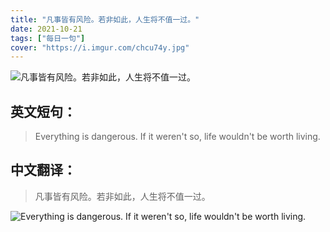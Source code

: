 ```yaml
---
title: "凡事皆有风险。若非如此，人生将不值一过。"
date: 2021-10-21
tags: ["每日一句"]
cover: "https://i.imgur.com/chcu74y.jpg"
---
```


![凡事皆有风险。若非如此，人生将不值一过。](https://i.imgur.com/c993Gqo.jpg)

## 英文短句：
> Everything is dangerous. If it weren't so, life wouldn't be worth living.

<!--more-->

## 中文翻译：
> 凡事皆有风险。若非如此，人生将不值一过。

![Everything is dangerous. If it weren't so, life wouldn't be worth living.](https://i.imgur.com/WK5D2ZI.jpg)

